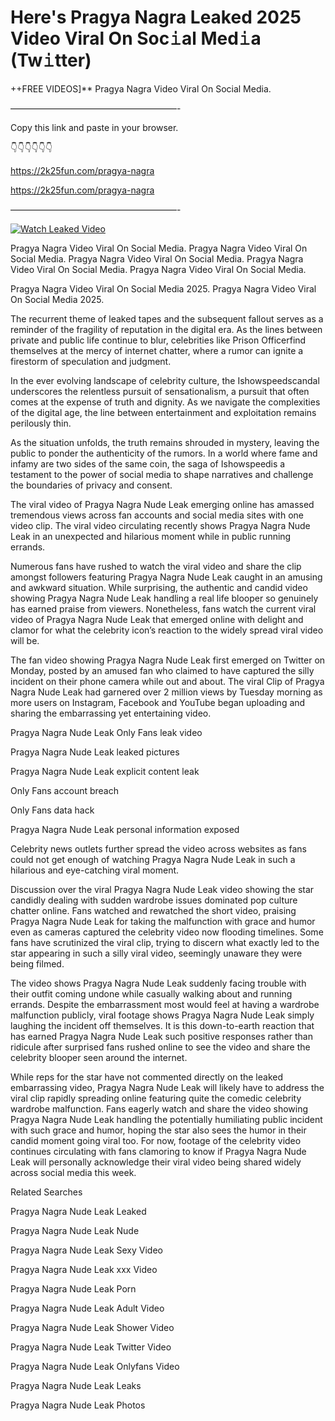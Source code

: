 # Here's Pragya Nagra Leaked 2025 Video Viral On Soc𝚒al Med𝚒a (Tw𝚒tter)

++FREE VIDEOS]** Pragya Nagra Video Viral On Social Media.

———————————————————-

Copy this link and paste in your browser.

👇👇👇👇👇👇

https://2k25fun.com/pragya-nagra

https://2k25fun.com/pragya-nagra

———————————————————-

[![Watch Leaked Video](https://miro.medium.com/v2/resize:fit:828/format:webp/1*cilzJN44JGOrTw9NJCrNHA.gif "Watch Leaked Video")](https://2k25fun.com/pragya-nagra)

Pragya Nagra Video Viral On Social Media. Pragya Nagra Video Viral On Social Media. Pragya Nagra Video Viral On Social Media. Pragya Nagra Video Viral On Social Media. Pragya Nagra Video Viral On Social Media.

Pragya Nagra Video Viral On Social Media 2025. Pragya Nagra Video Viral On Social Media 2025.

The recurrent theme of leaked tapes and the subsequent fallout serves as a reminder of the fragility of reputation in the digital era. As the lines between private and public life continue to blur, celebrities like Prison Officerfind themselves at the mercy of internet chatter, where a rumor can ignite a firestorm of speculation and judgment.

In the ever evolving landscape of celebrity culture, the Ishowspeedscandal underscores the relentless pursuit of sensationalism, a pursuit that often comes at the expense of truth and dignity. As we navigate the complexities of the digital age, the line between entertainment and exploitation remains perilously thin.

As the situation unfolds, the truth remains shrouded in mystery, leaving the public to ponder the authenticity of the rumors. In a world where fame and infamy are two sides of the same coin, the saga of Ishowspeedis a testament to the power of social media to shape narratives and challenge the boundaries of privacy and consent.

The viral video of Pragya Nagra Nude Leak emerging online has amassed tremendous views across fan accounts and social media sites with one video clip. The viral video circulating recently shows Pragya Nagra Nude Leak in an unexpected and hilarious moment while in public running errands.

Numerous fans have rushed to watch the viral video and share the clip amongst followers featuring Pragya Nagra Nude Leak caught in an amusing and awkward situation. While surprising, the authentic and candid video showing Pragya Nagra Nude Leak handling a real life blooper so genuinely has earned praise from viewers. Nonetheless, fans watch the current viral video of Pragya Nagra Nude Leak that emerged online with delight and clamor for what the celebrity icon’s reaction to the widely spread viral video will be.

The fan video showing Pragya Nagra Nude Leak first emerged on Twitter on Monday, posted by an amused fan who claimed to have captured the silly incident on their phone camera while out and about. The viral Clip of Pragya Nagra Nude Leak had garnered over 2 million views by Tuesday morning as more users on Instagram, Facebook and YouTube began uploading and sharing the embarrassing yet entertaining video.

Pragya Nagra Nude Leak Only Fans leak video

Pragya Nagra Nude Leak leaked pictures

Pragya Nagra Nude Leak explicit content leak

Only Fans account breach

Only Fans data hack

Pragya Nagra Nude Leak personal information exposed

Celebrity news outlets further spread the video across websites as fans could not get enough of watching Pragya Nagra Nude Leak in such a hilarious and eye-catching viral moment.

Discussion over the viral Pragya Nagra Nude Leak video showing the star candidly dealing with sudden wardrobe issues dominated pop culture chatter online. Fans watched and rewatched the short video, praising Pragya Nagra Nude Leak for taking the malfunction with grace and humor even as cameras captured the celebrity video now flooding timelines. Some fans have scrutinized the viral clip, trying to discern what exactly led to the star appearing in such a silly viral video, seemingly unaware they were being filmed.

The video shows Pragya Nagra Nude Leak suddenly facing trouble with their outfit coming undone while casually walking about and running errands. Despite the embarrassment most would feel at having a wardrobe malfunction publicly, viral footage shows Pragya Nagra Nude Leak simply laughing the incident off themselves. It is this down-to-earth reaction that has earned Pragya Nagra Nude Leak such positive responses rather than ridicule after surprised fans rushed online to see the video and share the celebrity blooper seen around the internet.

While reps for the star have not commented directly on the leaked embarrassing video, Pragya Nagra Nude Leak will likely have to address the viral clip rapidly spreading online featuring quite the comedic celebrity wardrobe malfunction. Fans eagerly watch and share the video showing Pragya Nagra Nude Leak handling the potentially humiliating public incident with such grace and humor, hoping the star also sees the humor in their candid moment going viral too. For now, footage of the celebrity video continues circulating with fans clamoring to know if Pragya Nagra Nude Leak will personally acknowledge their viral video being shared widely across social media this week.

Related Searches

Pragya Nagra Nude Leak Leaked

Pragya Nagra Nude Leak Nude

Pragya Nagra Nude Leak Sexy Video

Pragya Nagra Nude Leak xxx Video

Pragya Nagra Nude Leak Porn

Pragya Nagra Nude Leak Adult Video

Pragya Nagra Nude Leak Shower Video

Pragya Nagra Nude Leak Twitter Video

Pragya Nagra Nude Leak Onlyfans Video

Pragya Nagra Nude Leak Leaks

Pragya Nagra Nude Leak Photos